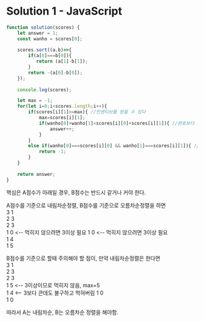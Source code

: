 # Solution 1 - JavaScript
~~~javascript
function solution(scores) {
    let answer = 1;
    const wanho = scores[0];
    
    scores.sort((a,b)=>{
        if(a[0]===b[0]){
           return (a[1]-b[1]);
        }
        return -(a[0]-b[0]);
    });
    
    console.log(scores);

    let max = -1;
    for(let i=0;i<scores.length;i++){
        if(scores[i][1]>=max){ //인센티브를 받을 수 있다
            max=scores[i][1];
            if(wanho[0]+wanho[1]<scores[i][0]+scores[i][1]){ //완호보다 점수가 클 경우 등수 증가
                answer++;
            }
        }
        else if(wanho[0]===scores[i][0] && wanho[1]===scores[i][1]){ //인센티브를 받을 수 없는데, 그게 완호라면
            return -1;
        }
    }
    
    return answer;
}
~~~

핵심은 A점수가 아래일 경우, B점수는 반드시 같거나 커야 한다.  
  
A점수를 기준으로 내림차순정렬, B점수를 기준으로 오름차순정렬을 하면  
3 1  
2 3  
2 3  
1 0 <-- 먹히지 않으려면 3이상 필요
1 0 <-- 먹히지 않으려면 3이상 필요  
1 4  
1 5  
  
B점수를 기준으로 할때 주의해야 할 점이, 만약 내림차순정렬은 한다면  
3 1  
2 3  
2 3  
1 5 <-- 3이상이므로 먹히지 않음, max=5  
1 4 <-- 3보다 큰데도 불구하고 먹혀버림 
1 0  
1 0  

따라서 A는 내림차순, B는 오름차순 정렬을 해야함.
